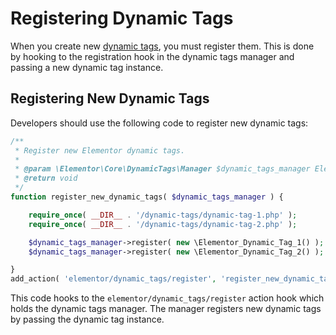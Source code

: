 # Registering Dynamic Tags

<Badge type="tip" vertical="top" text="Elementor Core" /> <Badge type="warning" vertical="top" text="Intermediate" />

When you create new [dynamic tags](./../dynamic-tags/), you must register them. This is done by hooking to the registration hook in the dynamic tags manager and passing a new dynamic tag instance.

## Registering New Dynamic Tags

Developers should use the following code to register new dynamic tags:

```php
/**
 * Register new Elementor dynamic tags.
 *
 * @param \Elementor\Core\DynamicTags\Manager $dynamic_tags_manager Elementor dynamic tags manager.
 * @return void
 */
function register_new_dynamic_tags( $dynamic_tags_manager ) {

	require_once( __DIR__ . '/dynamic-tags/dynamic-tag-1.php' );
	require_once( __DIR__ . '/dynamic-tags/dynamic-tag-2.php' );

	$dynamic_tags_manager->register( new \Elementor_Dynamic_Tag_1() );
	$dynamic_tags_manager->register( new \Elementor_Dynamic_Tag_2() );

}
add_action( 'elementor/dynamic_tags/register', 'register_new_dynamic_tags' );
```

This code hooks to the `elementor/dynamic_tags/register` action hook which holds the dynamic tags manager. The manager registers new dynamic tags by passing the dynamic tag instance.
